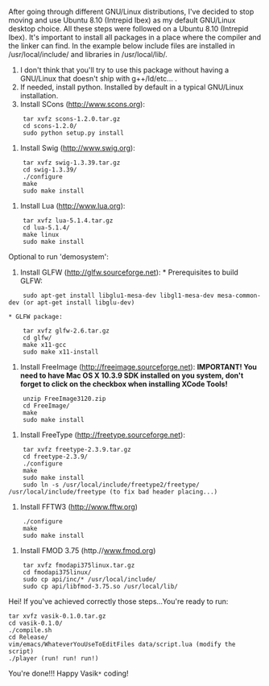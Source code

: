 After going through different GNU/Linux distributions, I've decided to stop moving and use Ubuntu 8.10 (Intrepid Ibex) as my default GNU/Linux desktop choice. All these steps were followed on a Ubuntu 8.10 (Intrepid Ibex). It's important to install all packages in a place where the compiler and the linker can find. In the example below include files are installed in /usr/local/include/ and libraries in /usr/local/lib/.

  1. I don't think that you'll try to use this package without having a GNU/Linux that doesn't ship with g++/ld/etc... .
  1. If needed, install python. Installed by default in a typical GNU/Linux installation.
  1. Install SCons (http://www.scons.org):
```
    tar xvfz scons-1.2.0.tar.gz
    cd scons-1.2.0/
    sudo python setup.py install
```
  1. Install Swig (http://www.swig.org):
```
    tar xvfz swig-1.3.39.tar.gz
    cd swig-1.3.39/
    ./configure
    make
    sudo make install
```
  1. Install Lua (http://www.lua.org):
```
    tar xvfz lua-5.1.4.tar.gz
    cd lua-5.1.4/
    make linux
    sudo make install
```

Optional to run 'demosystem':

  1. Install GLFW (http://glfw.sourceforge.net):
    * Prerequisites to build GLFW:
```
    sudo apt-get install libglu1-mesa-dev libgl1-mesa-dev mesa-common-dev (or apt-get install libglu-dev)
```
    * GLFW package:
```
    tar xvfz glfw-2.6.tar.gz
    cd glfw/
    make x11-gcc
    sudo make x11-install
```
  1. Install FreeImage (http://freeimage.sourceforge.net): **IMPORTANT! You need to have Mac OS X 10.3.9 SDK installed on you system, don't forget to click on the checkbox when installing XCode Tools!**
```
    unzip FreeImage3120.zip
    cd FreeImage/
    make
    sudo make install
```
  1. Install FreeType (http://freetype.sourceforge.net):
```
    tar xvfz freetype-2.3.9.tar.gz
    cd freetype-2.3.9/
    ./configure
    make
    sudo make install
    sudo ln -s /usr/local/include/freetype2/freetype/ /usr/local/include/freetype (to fix bad header placing...)
```
  1. Install FFTW3 (http://www.fftw.org)
```
    ./configure
    make
    sudo make install
```
  1. Install FMOD 3.75 (http.//www.fmod.org)
```
    tar xvfz fmodapi375linux.tar.gz
    cd fmodapi375linux/
    sudo cp api/inc/* /usr/local/include/
    sudo cp api/libfmod-3.75.so /usr/local/lib/
```
Hei! If you've achieved correctly those steps...You're ready to run:
```
tar xvfz vasik-0.1.0.tar.gz
cd vasik-0.1.0/
./compile.sh
cd Release/
vim/emacs/WhateverYouUseToEditFiles data/script.lua (modify the script)
./player (run! run! run!)
```

You're done!!! Happy Vasik`*` coding!